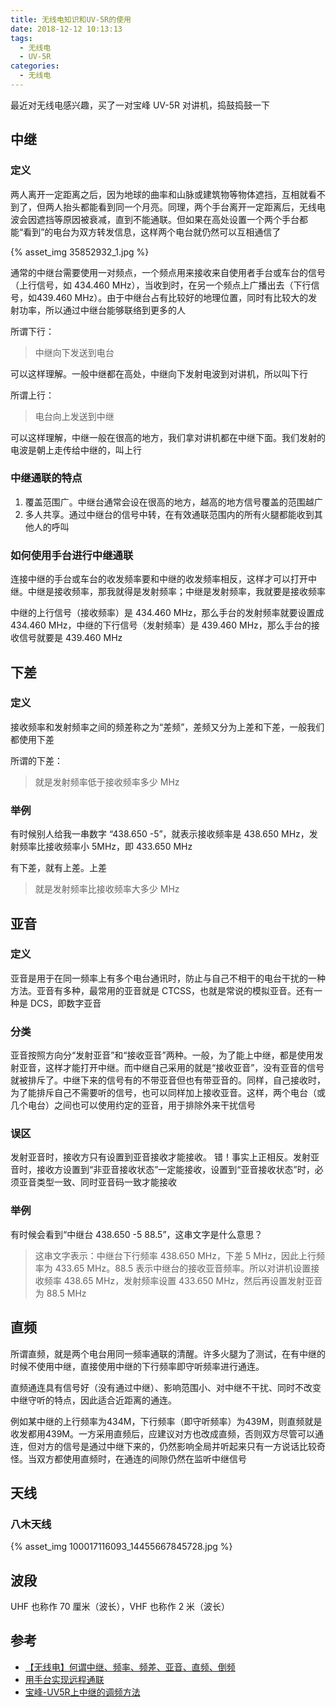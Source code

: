 ```yaml
---
title: 无线电知识和UV-5R的使用
date: 2018-12-12 10:13:13
tags:
  - 无线电
  - UV-5R
categories:
  - 无线电
---
```


最近对无线电感兴趣，买了一对宝峰 UV-5R 对讲机，捣鼓捣鼓一下

<!-- more -->

## 中继

### 定义

两人离开一定距离之后，因为地球的曲率和山脉或建筑物等物体遮挡，互相就看不到了，但两人抬头都能看到同一个月亮。同理，两个手台离开一定距离后，无线电波会因遮挡等原因被衰减，直到不能通联。但如果在高处设置一个两个手台都能“看到”的电台为双方转发信息，这样两个电台就仍然可以互相通信了

{% asset_img 35852932_1.jpg %}

通常的中继台需要使用一对频点，一个频点用来接收来自使用者手台或车台的信号（上行信号，如 434.460 MHz），当收到时，在另一个频点上广播出去（下行信号，如439.460 MHz）。由于中继台占有比较好的地理位置，同时有比较大的发射功率，所以通过中继台能够联络到更多的人

所谓下行：

> 中继向下发送到电台

可以这样理解。一般中继都在高处，中继向下发射电波到对讲机，所以叫下行

所谓上行：

> 电台向上发送到中继

可以这样理解，中继一般在很高的地方，我们拿对讲机都在中继下面。我们发射的电波是朝上走传给中继的，叫上行

### 中继通联的特点

1. 覆盖范围广。中继台通常会设在很高的地方，越高的地方信号覆盖的范围越广
2. 多人共享。通过中继台的信号中转，在有效通联范围内的所有火腿都能收到其他人的呼叫

### 如何使用手台进行中继通联

连接中继的手台或车台的收发频率要和中继的收发频率相反，这样才可以打开中继。中继是接收频率，那我就得是发射频率；中继是发射频率，我就要是接收频率

中继的上行信号（接收频率）是 434.460 MHz，那么手台的发射频率就要设置成 434.460 MHz，中继的下行信号（发射频率）是 439.460 MHz，那么手台的接收信号就要是 439.460 MHz

## 下差

### 定义

接收频率和发射频率之间的频差称之为“差频”，差频又分为上差和下差，一般我们都使用下差

所谓的下差：

> 就是发射频率低于接收频率多少 MHz

### 举例

有时候别人给我一串数字 “438.650 -5”，就表示接收频率是 438.650 MHz，发射频率比接收频率小 5MHz，即 433.650 MHz

有下差，就有上差。上差

> 就是发射频率比接收频率大多少 MHz

## 亚音

### 定义

亚音是用于在同一频率上有多个电台通讯时，防止与自己不相干的电台干扰的一种方法。亚音有多种，最常用的亚音就是 CTCSS，也就是常说的模拟亚音。还有一种是 DCS，即数字亚音

### 分类

亚音按照方向分“发射亚音”和“接收亚音”两种。一般，为了能上中继，都是使用发射亚音，这样才能打开中继。而中继自己采用的就是“接收亚音”，没有亚音的信号就被排斥了。中继下来的信号有的不带亚音但也有带亚音的。同样，自己接收时，为了能排斥自己不需要听的信号，也可以同样加上接收亚音。这样，两个电台（或几个电台）之间也可以使用约定的亚音，用于排除外来干扰信号

### 误区

发射亚音时，接收方只有设置到亚音接收才能接收。 错！事实上正相反。发射亚音时，接收方设置到“非亚音接收状态”一定能接收，设置到“亚音接收状态”时，必须亚音类型一致、同时亚音码一致才能接收

### 举例

有时候会看到“中继台 438.650 -5 88.5”，这串文字是什么意思？

> 这串文字表示：中继台下行频率 438.650 MHz，下差 5 MHz，因此上行频率为 433.65 MHz。88.5 表示中继台的接收亚音频率。所以对讲机设置接收频率 438.65 MHz，发射频率设置 433.650 MHz，然后再设置发射亚音为 88.5 MHz

## 直频

所谓直频，就是两个电台用同一频率通联的清醒。许多火腿为了测试，在有中继的时候不使用中继，直接使用中继的下行频率即守听频率进行通连。

直频通连具有信号好（没有通过中继）、影响范围小、对中继不干扰、同时不改变中继守听的特点，因此适合近距离的通连。

例如某中继的上行频率为434M，下行频率（即守听频率）为439M，则直频就是收发都用439M。一方采用直频后，应建议对方也改成直频，否则双方尽管可以通连，但对方的信号是通过中继下来的，仍然影响全局并听起来只有一方说话比较奇怪。当双方都使用直频时，在通连的间隙仍然在监听中继信号

## 天线

### 八木天线

{% asset_img 100017116093_14455667845728.jpg %}

## 波段

UHF 也称作 70 厘米（波长），VHF 也称作 2 米（波长）

## 参考

- [【无线电】何谓中继、频率、频差、亚音、直频、倒频](http://tieba.baidu.com/p/2988811700)
- [用手台实现远程通联](http://www.360doc.com/content/13/1013/17/3977809_321171986.shtml)
- [宝峰-UV5R上中继的调频方法](http://www.szbsr.org/index.php/home/news/index/id/N20161122093408869.html)